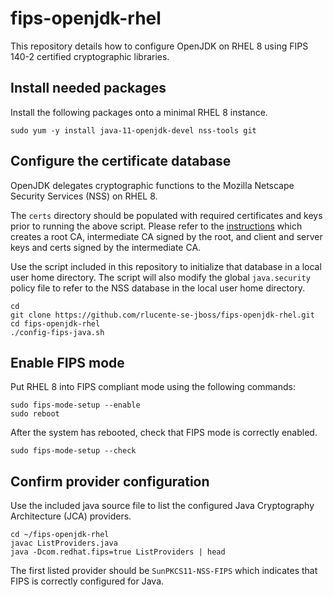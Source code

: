 # fips-openjdk-rhel
This repository details how to configure OpenJDK on RHEL 8 using
FIPS 140-2 certified cryptographic libraries.

## Install needed packages
Install the following packages onto a minimal RHEL 8 instance.

    sudo yum -y install java-11-openjdk-devel nss-tools git

## Configure the certificate database
OpenJDK delegates cryptographic functions to the Mozilla Netscape
Security Services (NSS) on RHEL 8.

The `certs` directory should be populated with required certificates
and keys prior to running the above script.  Please refer to the
[instructions](https://github.com/rlucente-se-jboss/fips-openjdk-rhel/blob/master/certs/README.md)
which creates a root CA, intermediate CA signed by the root, and
client and server keys and certs signed by the intermediate CA.

Use the script included in this repository to initialize that
database in a local user home directory.  The script will also
modify the global `java.security` policy file to refer to the NSS
database in the local user home directory.

    cd
    git clone https://github.com/rlucente-se-jboss/fips-openjdk-rhel.git
    cd fips-openjdk-rhel
    ./config-fips-java.sh

## Enable FIPS mode
Put RHEL 8 into FIPS compliant mode using the following commands:

    sudo fips-mode-setup --enable
    sudo reboot

After the system has rebooted, check that FIPS mode is correctly
enabled.

    sudo fips-mode-setup --check

## Confirm provider configuration
Use the included java source file to list the configured Java
Cryptography Architecture (JCA) providers.

    cd ~/fips-openjdk-rhel
    javac ListProviders.java
    java -Dcom.redhat.fips=true ListProviders | head

The first listed provider should be `SunPKCS11-NSS-FIPS` which
indicates that FIPS is correctly configured for Java.

